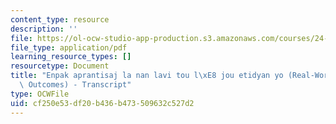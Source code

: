 ```yaml
---
content_type: resource
description: ''
file: https://ol-ocw-studio-app-production.s3.amazonaws.com/courses/24-908-creole-language-and-caribbean-identities-spring-2017/cf250e53df20b436b473509632c527d2_MIT24_908S17_Real-World_Creole_300k.pdf
file_type: application/pdf
learning_resource_types: []
resourcetype: Document
title: "Enpak aprantisaj la nan lavi tou l\xE8 jou etidyan yo (Real-World Learning\
  \ Outcomes) - Transcript"
type: OCWFile
uid: cf250e53-df20-b436-b473-509632c527d2
---
```

